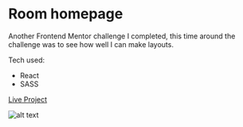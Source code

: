 # Room homepage

Another Frontend Mentor challenge I completed, this time around the challenge was to see how well I can make layouts.

Tech used:
- React
- SASS

<a href="https://draganstefanovic12.github.io/Room-homepage/">Live Project</a>

![alt text](https://i.imgur.com/gcCVuxN.png)
